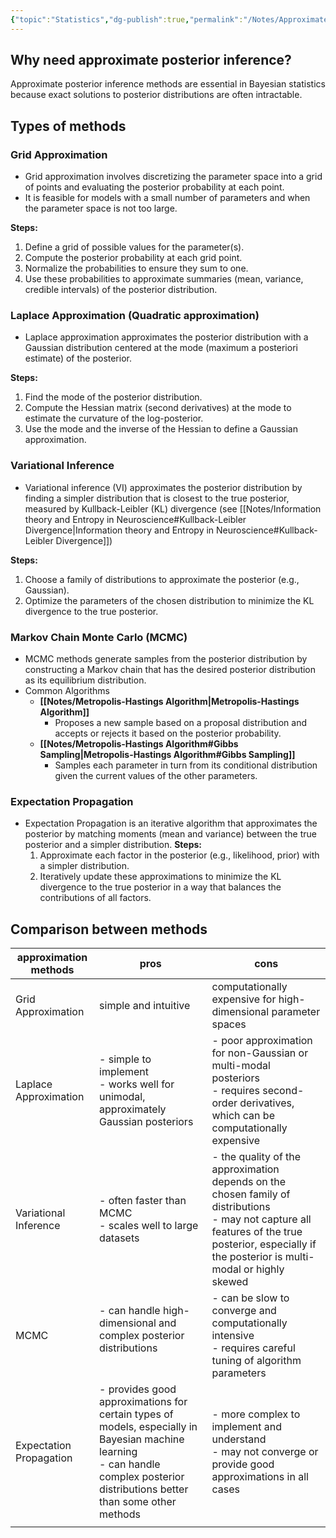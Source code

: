 ```yaml
---
{"topic":"Statistics","dg-publish":true,"permalink":"/Notes/Approximate Posterior Inference/","dgPassFrontmatter":true,"noteIcon":""}
---
```



## Why need approximate posterior inference?
Approximate posterior inference methods are essential in Bayesian statistics because exact solutions to posterior distributions are often intractable.

## Types of methods
### Grid Approximation
- Grid approximation involves discretizing the parameter space into a grid of points and evaluating the posterior probability at each point.
- It is feasible for models with a small number of parameters and when the parameter space is not too large.

**Steps:**
  1. Define a grid of possible values for the parameter(s).
  2. Compute the posterior probability at each grid point.
  3. Normalize the probabilities to ensure they sum to one.
  4. Use these probabilities to approximate summaries (mean, variance, credible intervals) of the posterior distribution.
### Laplace Approximation (Quadratic approximation)
- Laplace approximation approximates the posterior distribution with a Gaussian distribution centered at the mode (maximum a posteriori estimate) of the posterior.

**Steps:**
  1. Find the mode of the posterior distribution.
  2. Compute the Hessian matrix (second derivatives) at the mode to estimate the curvature of the log-posterior.
  3. Use the mode and the inverse of the Hessian to define a Gaussian approximation.

### Variational Inference
- Variational inference (VI) approximates the posterior distribution by finding a simpler distribution that is closest to the true posterior, measured by Kullback-Leibler (KL) divergence (see [[Notes/Information theory and Entropy in Neuroscience#Kullback-Leibler Divergence\|Information theory and Entropy in Neuroscience#Kullback-Leibler Divergence]])

**Steps:**
  1. Choose a family of distributions to approximate the posterior (e.g., Gaussian).
  2. Optimize the parameters of the chosen distribution to minimize the KL divergence to the true posterior.
### Markov Chain Monte Carlo (MCMC)
- MCMC methods generate samples from the posterior distribution by constructing a Markov chain that has the desired posterior distribution as its equilibrium distribution.
- Common Algorithms
	- **[[Notes/Metropolis-Hastings Algorithm\|Metropolis-Hastings Algorithm]]**
	     - Proposes a new sample based on a proposal distribution and accepts or rejects it based on the posterior probability.
	 - **[[Notes/Metropolis-Hastings Algorithm#Gibbs Sampling\|Metropolis-Hastings Algorithm#Gibbs Sampling]]**
	     - Samples each parameter in turn from its conditional distribution given the current values of the other parameters.

### Expectation Propagation
- Expectation Propagation is an iterative algorithm that approximates the posterior by matching moments (mean and variance) between the true posterior and a simpler distribution.
**Steps:**
  1. Approximate each factor in the posterior (e.g., likelihood, prior) with a simpler distribution.
  2. Iteratively update these approximations to minimize the KL divergence to the true posterior in a way that balances the contributions of all factors.

## Comparison between methods

| approximation methods   | pros                                                                                                                                                                               | cons                                                                                                                                                                                                  |
| ----------------------- | ---------------------------------------------------------------------------------------------------------------------------------------------------------------------------------- | ----------------------------------------------------------------------------------------------------------------------------------------------------------------------------------------------------- |
| Grid Approximation      | simple and intuitive                                                                                                                                                               | computationally expensive for high-dimensional parameter spaces                                                                                                                                       |
| Laplace Approximation   | - simple to implement<br>- works well for unimodal, approximately Gaussian posteriors                                                                                              | - poor approximation for non-Gaussian or multi-modal posteriors<br>- requires second-order derivatives, which can be computationally expensive                                                        |
| Variational Inference   | - often faster than MCMC<br>- scales well to large datasets<br>                                                                                                                    | - the quality of the approximation depends on the chosen family of distributions<br>- may not capture all features of the true posterior, especially if the posterior is multi-modal or highly skewed |
| MCMC                    | - can handle high-dimensional and complex posterior distributions<br><br>                                                                                                          | - can be slow to converge and computationally intensive<br>- requires careful tuning of algorithm parameters                                                                                          |
| Expectation Propagation | - provides good approximations for certain types of models, especially in Bayesian machine learning<br>- can handle complex posterior distributions better than some other methods | - more complex to implement and understand<br>- may not converge or provide good approximations in all cases                                                                                          |
|                         |                                                                                                                                                                                    |                                                                                                                                                                                                       |

